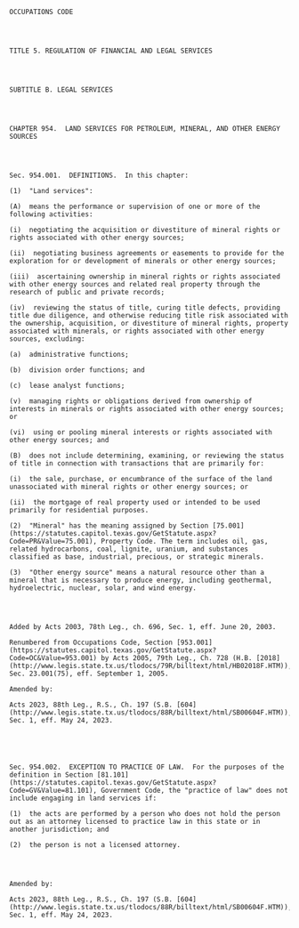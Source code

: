 ﻿
    
    
    	
    					
    
    
    OCCUPATIONS CODE
    
      
    
    
    TITLE 5. REGULATION OF FINANCIAL AND LEGAL SERVICES
    
      
    
    
    SUBTITLE B. LEGAL SERVICES
    
      
    
    
    CHAPTER 954.  LAND SERVICES FOR PETROLEUM, MINERAL, AND OTHER ENERGY SOURCES
    
      
    
    
    Sec. 954.001.  DEFINITIONS.  In this chapter: 
    
    (1)  "Land services":
    
    (A)  means the performance or supervision of one or more of the following activities:
    
    (i)  negotiating the acquisition or divestiture of mineral rights or rights associated with other energy sources;
    
    (ii)  negotiating business agreements or easements to provide for the exploration for or development of minerals or other energy sources;
    
    (iii)  ascertaining ownership in mineral rights or rights associated with other energy sources and related real property through the research of public and private records;
    
    (iv)  reviewing the status of title, curing title defects, providing title due diligence, and otherwise reducing title risk associated with the ownership, acquisition, or divestiture of mineral rights, property associated with minerals, or rights associated with other energy sources, excluding:
    
    (a)  administrative functions;
    
    (b)  division order functions; and
    
    (c)  lease analyst functions;
    
    (v)  managing rights or obligations derived from ownership of interests in minerals or rights associated with other energy sources; or
    
    (vi)  using or pooling mineral interests or rights associated with other energy sources; and
    
    (B)  does not include determining, examining, or reviewing the status of title in connection with transactions that are primarily for:
    
    (i)  the sale, purchase, or encumbrance of the surface of the land unassociated with mineral rights or other energy sources; or
    
    (ii)  the mortgage of real property used or intended to be used primarily for residential purposes.
    
    (2)  "Mineral" has the meaning assigned by Section [75.001](https://statutes.capitol.texas.gov/GetStatute.aspx?Code=PR&Value=75.001), Property Code. The term includes oil, gas, related hydrocarbons, coal, lignite, uranium, and substances classified as base, industrial, precious, or strategic minerals.
    
    (3)  "Other energy source" means a natural resource other than a mineral that is necessary to produce energy, including geothermal, hydroelectric, nuclear, solar, and wind energy.
    
    
    
    
    Added by Acts 2003, 78th Leg., ch. 696, Sec. 1, eff. June 20, 2003.
    
    Renumbered from Occupations Code, Section [953.001](https://statutes.capitol.texas.gov/GetStatute.aspx?Code=OC&Value=953.001) by Acts 2005, 79th Leg., Ch. 728 (H.B. [2018](http://www.legis.state.tx.us/tlodocs/79R/billtext/html/HB02018F.HTM)), Sec. 23.001(75), eff. September 1, 2005.
    
    Amended by: 
    
    Acts 2023, 88th Leg., R.S., Ch. 197 (S.B. [604](http://www.legis.state.tx.us/tlodocs/88R/billtext/html/SB00604F.HTM)), Sec. 1, eff. May 24, 2023.
    
    
    
    
    
    Sec. 954.002.  EXCEPTION TO PRACTICE OF LAW.  For the purposes of the definition in Section [81.101](https://statutes.capitol.texas.gov/GetStatute.aspx?Code=GV&Value=81.101), Government Code, the "practice of law" does not include engaging in land services if:
    
    (1)  the acts are performed by a person who does not hold the person out as an attorney licensed to practice law in this state or in another jurisdiction; and
    
    (2)  the person is not a licensed attorney.
    
    
    
    
    Amended by: 
    
    Acts 2023, 88th Leg., R.S., Ch. 197 (S.B. [604](http://www.legis.state.tx.us/tlodocs/88R/billtext/html/SB00604F.HTM)), Sec. 1, eff. May 24, 2023.
    
    
    
    
    				
